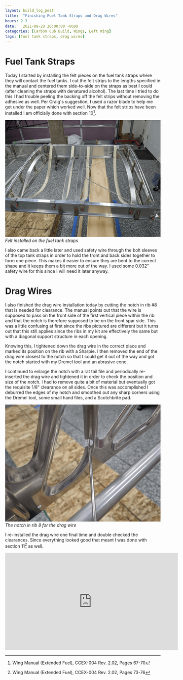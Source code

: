 ```yaml
---
layout: build_log_post
title:  "Finishing Fuel Tank Straps and Drag Wires"
hours: 2.3
date:   2021-08-20 20:00:00 -0600
categories: [Carbon Cub Build, Wings, Left Wing]
tags: [fuel tank straps, drag wires]
---
```


# Fuel Tank Straps

Today I started by installing the felt pieces on the fuel tank straps where they will contact the fuel tanks. I cut the felt strips to the lengths specified in the manual and centered them side-to-side on the straps as best I could (after cleaning the straps with denatured alcohol). The last time I tried to do this I had trouble peeling the backing off the felt strips without removing the adhesive as well. Per Craig's suggestion, I used a razor blade to help me get under the paper which worked well. Now that the felt strips have been installed I am officially done with section 10[^section-10-ref].

![Desktop View](/assets/img/posts/2021-08-20-finishing-tank-straps-and-drag-wires/felt_installed.png)
_Felt installed on the fuel tank straps_

I also came back a little later and used safety wire through the bolt sleeves of the top tank straps in order to hold the front and back sides together to form one piece. This makes it easier to ensure they are bent to the correct shape and it keeps them a bit more out of the way. I used some 0.032" safety wire for this since I will need it later anyway.

# Drag Wires

I also finished the drag wire installation today by cutting the notch in rib #8 that is needed for clearance. The manual points out that the wire is supposed to pass on the front side of the first vertical piece within the rib and that the notch is therefore supposed to be on the front spar side. This was a little confusing at first since the ribs pictured are different but it turns out that this still applies since the ribs in my kit are effectively the same but with a diagonal support structure in each opening.

Knowing this, I tightened down the drag wire in the correct place and marked its position on the rib with a Sharpie. I then removed the end of the drag wire closest to the notch so that I could get it out of the way and got the notch started with my Dremel tool and an abrasive cone.

I continued to enlarge the notch with a rat tail file and periodically re-inserted the drag wire and tightened it in order to check the position and size of the notch. I had to remove quite a bit of material but eventually got the requisite 1/8" clearance on all sides. Once this was accomplished I deburred the edges of my notch and smoothed out any sharp corners using the Dremel tool, some small hand files, and a Scotchbrite pad.

![Desktop View](/assets/img/posts/2021-08-20-finishing-tank-straps-and-drag-wires/drag_wire_notch.png)
_The notch in rib 8 for the drag wire_

I re-installed the drag wire one final time and double checked the clearances. Since everything looked good that meant I was done with section 11[^section-11-ref] as well.

<iframe width="560" height="315" src="https://www.youtube.com/embed/PS-jEaDXcnk" title="YouTube video player" frameborder="0" allow="accelerometer; autoplay; clipboard-write; encrypted-media; gyroscope; picture-in-picture" allowfullscreen></iframe>

[^section-10-ref]: Wing Manual (Extended Fuel), CCEX-004 Rev. 2.02, Pages 67-70
[^section-11-ref]: Wing Manual (Extended Fuel), CCEX-004 Rev. 2.02, Pages 73-76